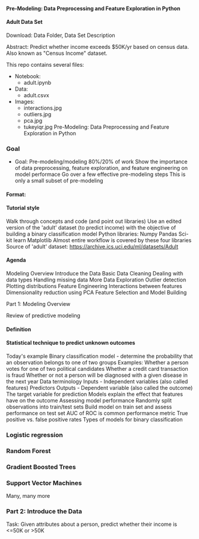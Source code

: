 #### Pre-Modeling: Data Preprocessing and Feature Exploration in Python

#### Adult Data Set
Download: Data Folder, Data Set Description

Abstract: Predict whether income exceeds $50K/yr based on census data. Also known as "Census Income" dataset.

This repo contains several files:

- Notebook:
  - adult.ipynb
- Data:
  - adult.csvx
- Images:
  - interactions.jpg
  - outliers.jpg
  - pca.jpg
  - tukeyiqr.jpg
Pre-Modeling: Data Preprocessing and Feature Exploration in Python

### Goal

- Goal:
Pre-modeling/modeling 80%/20% of work
Show the importance of data preprocessing, feature exploration, and feature engineering on model performace
Go over a few effective pre-modeling steps
This is only a small subset of pre-modeling 

#### Format:
#### Tutorial style 
Walk through concepts and code (and point out libraries)
Use an edited version of the 'adult' dataset (to predict income) with the objective of building a binary classification model
Python libraries:
Numpy
Pandas
Sci-kit learn
Matplotlib
Almost entire workflow is covered by these four libraries
Source of 'adult' dataset: https://archive.ics.uci.edu/ml/datasets/Adult

#### Agenda

Modeling Overview 
Introduce the Data
Basic Data Cleaning
Dealing with data types
Handling missing data
More Data Exploration
Outlier detection
Plotting distributions
Feature Engineering
Interactions between features
Dimensionality reduction using PCA
Feature Selection and Model Building

Part 1: Modeling Overview

Review of predictive modeling

#### Definition
#### Statistical technique to predict unknown outcomes

Today's example
Binary classification model - determine the probability that an observation belongs to one of two groups
Examples:
Whether a person votes for one of two political candidates
Whether a credit card transaction is fraud
Whether or not a person will be diagnosed with a given disease in the next year
Data terminology
Inputs - Independent variables (also called features)
Predictors
Outputs - Dependent variable (also called the outcome)
The target variable for prediction
Models explain the effect that features have on the outcome
Assessing model performance
Randomly split observations into train/test sets
Build model on train set and assess performance on test set
AUC of ROC is common performance metric
True positive vs. false positive rates
Types of models for binary classification

### Logistic regression
### Random Forest
### Gradient Boosted Trees
### Support Vector Machines
Many, many more

### Part 2: Introduce the Data
Task: Given attributes about a person, predict whether their income is <=50K or >50K
